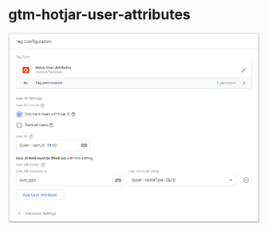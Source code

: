 # gtm-hotjar-user-attributes

![Hotjar User Attributes Tag](https://github.com/gtm-templates-knowit-experience/gtm-hotjar-user-attributes/blob/main/images/hotjar-user-attributes-tag.png)

